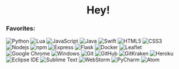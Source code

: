 <h1 align="center">Hey!</h1>

### Favorites:

![Python](https://img.shields.io/badge/-Python-3776AB?style=flat&logo=python&logoColor=white)
![Lua](https://img.shields.io/badge/-Lua-2C2D72?style=flat&logo=python&logoColor=white)
![JavaScript](https://img.shields.io/badge/-JavaScript-black?style=flat&logo=javascript&logoColor=white)
![Java](https://img.shields.io/badge/-Java-007396?style=flat&logo=java&logoColor=white)
![Swift](https://img.shields.io/badge/-Swift-FA7343?style=flat&logo=swift&logoColor=white)
![HTML5](https://img.shields.io/badge/-HTML5-E34F26?style=flat&logo=html5&logoColor=white)
![CSS3](https://img.shields.io/badge/-CSS3-1572B6?style=flat&logo=css3&logoColor=white)
<br>
![Nodejs](https://img.shields.io/badge/-Nodejs-339933?style=flat&logo=Node.js&logoColor=white)
![npm](https://img.shields.io/badge/-npm-CB3837?style=flat&logo=npm&logoColor=white)
![Express](https://img.shields.io/badge/-Express-black?style=flat&logo=express&logoColor=white)
![Flask](https://img.shields.io/badge/-Flask-black?style=flat&logo=flask&logoColor=white)
![Docker](https://img.shields.io/badge/-Docker-46a2f1?style=flat&logo=docker&logoColor=white)
![Leaflet](https://img.shields.io/badge/-Leaflet-199900?style=flat&logo=leaflet&logoColor=white)
<br>
![Google Chrome](https://img.shields.io/badge/-Google_Chrome-4285F4?style=flat&logo=googlechrome&logoColor=white)
![Windows](https://img.shields.io/badge/-Windows-0078D6?style=flat&logo=windows&logoColor=white)
![Git](https://img.shields.io/badge/-Git-F05032?style=flat&logo=git&logoColor=white)
![GitHub](https://img.shields.io/badge/-GitHub-181717?style=flat&logo=github&logoColor=white)
![GitKraken](https://img.shields.io/badge/-GitKraken-179287?style=flat&logo=gitkraken&logoColor=white)
![Heroku](https://img.shields.io/badge/-Heroku-430098?style=flat&logo=heroku&logoColor=white)
<br>
![Eclipse IDE](https://img.shields.io/badge/-Eclipse-2C2255?style=flat&logo=eclipseide&logoColor=white)
![Sublime Text](https://img.shields.io/badge/-Sublime_Text-black?style=flat&logo=sublimetext&logoColor=FF9800)
![WebStorm](https://img.shields.io/badge/-WebStorm-black?style=flat&logo=webstorm&logoColor=white)
![PyCharm](https://img.shields.io/badge/-PyCharm-black?style=flat&logo=pycharm&logoColor=white)
![Atom](https://img.shields.io/badge/-Atom-66595C?style=flat&logo=atom&logoColor=white)

